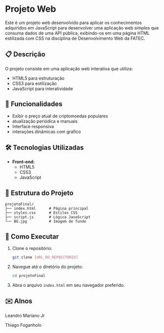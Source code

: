 # Projeto Web

Este é um projeto web desenvolvido para aplicar os conhecimentos adquiridos em JavaScript
para desenvolver uma aplicação web simples que consuma dados de uma API pública,
exibindo-os em uma página HTML estilizada com CSS na disciplina de Desenvolvimento Web da FATEC.

## 📋 Descrição

O projeto consiste em uma aplicação web interativa que utiliza:
- HTML5 para estruturação
- CSS3 para estilização
- JavaScript para interatividade

## 🚀 Funcionalidades

- Exibir o preço atual de criptomoedas populares
- atualização periódica e manuais
- Interface responsiva
- interações dinâmicas com grafico

## 🛠️ Tecnologias Utilizadas

- **Front-end:**
  - HTML5
  - CSS3
  - JavaScript

## 📁 Estrutura do Projeto

```
projetoFinal/
├── index.html      # Página principal
├── styles.css      # Estilos CSS
├── script.js       # Lógica JavaScript
└── BG.jpg          # Imagem de fundo
```

## 🚀 Como Executar

1. Clone o repositório:
   ```bash
   git clone [URL_DO_REPOSITÓRIO]
   ```
2. Navegue até o diretório do projeto:
   ```bash
   cd projetoFinal
   ```
3. Abra o arquivo `index.html` em seu navegador preferido.

## ✉️ Alnos

Leandro Mariano Jr

Thiago Foganholo
